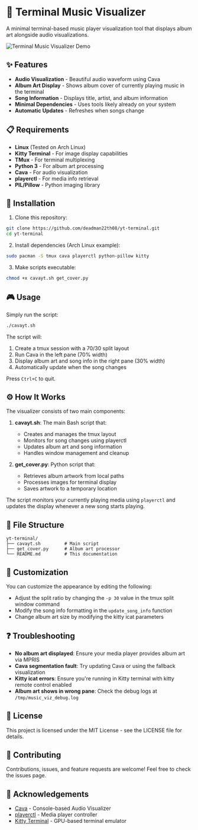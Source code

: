 # 🎵 Terminal Music Visualizer

A minimal terminal-based music player visualization tool that displays album art alongside audio visualizations.

![Terminal Music Visualizer Demo](docs/demo.gif)

## ✨ Features

- **Audio Visualization** - Beautiful audio waveform using Cava
- **Album Art Display** - Shows album cover of currently playing music in the terminal
- **Song Information** - Displays title, artist, and album information
- **Minimal Dependencies** - Uses tools likely already on your system
- **Automatic Updates** - Refreshes when songs change

## 📋 Requirements

- **Linux** (Tested on Arch Linux)
- **Kitty Terminal** - For image display capabilities
- **TMux** - For terminal multiplexing
- **Python 3** - For album art processing
- **Cava** - For audio visualization
- **playerctl** - For media info retrieval
- **PIL/Pillow** - Python imaging library

## 🚀 Installation

1. Clone this repository:
```bash
git clone https://github.com/deadman22th08/yt-terminal.git
cd yt-terminal
```

2. Install dependencies (Arch Linux example):
```bash
sudo pacman -S tmux cava playerctl python-pillow kitty
```

3. Make scripts executable:
```bash
chmod +x cavayt.sh get_cover.py
```

## 🎮 Usage

Simply run the script:

```bash
./cavayt.sh
```

The script will:
1. Create a tmux session with a 70/30 split layout
2. Run Cava in the left pane (70% width)
3. Display album art and song info in the right pane (30% width)
4. Automatically update when the song changes

Press `Ctrl+C` to quit.

## ⚙️ How It Works

The visualizer consists of two main components:

1. **cavayt.sh**: The main Bash script that:
   - Creates and manages the tmux layout
   - Monitors for song changes using playerctl
   - Updates album art and song information
   - Handles window management and cleanup

2. **get_cover.py**: Python script that:
   - Retrieves album artwork from local paths
   - Processes images for terminal display
   - Saves artwork to a temporary location

The script monitors your currently playing media using `playerctl` and updates the display whenever a new song starts playing.

## 🧩 File Structure

```
yt-terminal/
├── cavayt.sh         # Main script
├── get_cover.py      # Album art processor
└── README.md         # This documentation
```

## 🔧 Customization

You can customize the appearance by editing the following:

- Adjust the split ratio by changing the `-p 30` value in the tmux split window command
- Modify the song info formatting in the `update_song_info` function
- Change album art size by modifying the kitty icat parameters

## ❓ Troubleshooting

- **No album art displayed**: Ensure your media player provides album art via MPRIS
- **Cava segmentation fault**: Try updating Cava or using the fallback visualization
- **Kitty icat errors**: Ensure you're running in Kitty terminal with kitty remote control enabled
- **Album art shows in wrong pane**: Check the debug logs at `/tmp/music_viz_debug.log`

## 📜 License

This project is licensed under the MIT License - see the LICENSE file for details.

## 🤝 Contributing

Contributions, issues, and feature requests are welcome! Feel free to check the issues page.

## 🙏 Acknowledgements

- [Cava](https://github.com/karlstav/cava) - Console-based Audio Visualizer
- [playerctl](https://github.com/altdesktop/playerctl) - Media player controller
- [Kitty Terminal](https://sw.kovidgoyal.net/kitty/) - GPU-based terminal emulator 